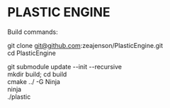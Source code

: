 PLASTIC ENGINE
==============

Build commands:

git clone git@github.com:zeajenson/PlasticEngine.git  
cd PlasticEngine  

git submodule update --init --recursive  
mkdir build; cd build  
cmake ../ -G Ninja  
ninja  
./plastic  

